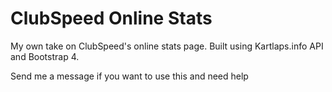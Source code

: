 # ClubSpeed Online Stats

My own take on ClubSpeed's online stats page. Built using Kartlaps.info API and Bootstrap 4.

Send me a message if you want to use this and need help

